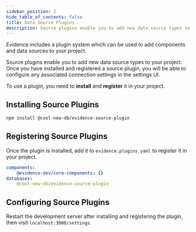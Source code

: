 ```yaml
---
sidebar_position: 2
hide_table_of_contents: false
title: Data Source Plugins
description: Source plugins enable you to add new data source types to your project. 
---
```


Evidence includes a plugin system which can be used to add components and data sources to your project. 

Source plugins enable you to add new data source types to your project. Once you have installed and registered a source plugin, you will be able to configure any associated connection settings in the settings UI.  

To use a plugin, you need to **install** and **register** it in your project.

## Installing Source Plugins 

```bash
npm install @cool-new-db/evidence-source-plugin
```

## Registering Source Plugins 

Once the plugin is installed, add it to `evidence.plugins.yaml` to register it in your project. 

```yaml
components:
    @evidence-dev/core-components: {}
databases: 
    @cool-new-db/evidence-source-plugin
```

## Configuring Source Plugins 

Restart the development server after installing and registering the plugin, then visit `localhost:3000/settings`. 

